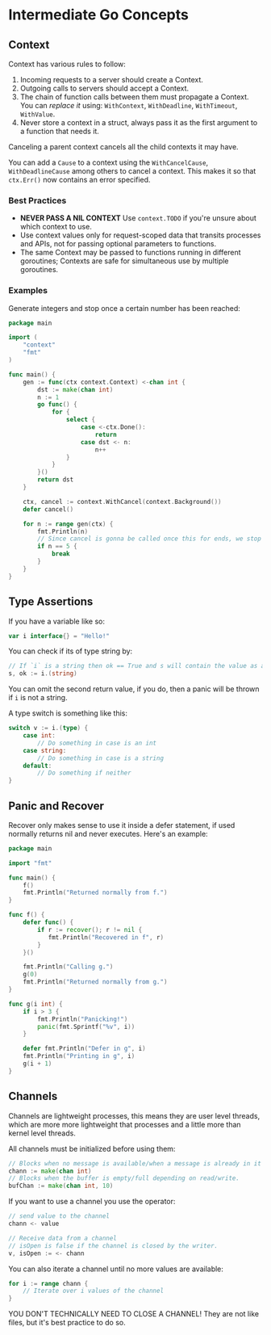 # Intermediate Go Concepts

## Context

Context has various rules to follow:

1. Incoming requests to a server should create a Context.
1. Outgoing calls to servers should accept a Context.
1. The chain of function calls between them must propagate a Context. You can
   _replace it_ using: `WithContext`, `WithDeadline`, `WithTimeout`,
   `WithValue`.
1. Never store a context in a struct, always pass it as the first argument to a
   function that needs it.

Canceling a parent context cancels all the child contexts it may have.

You can add a `Cause` to a context using the `WithCancelCause`,
`WithDeadlineCause` among others to cancel a context. This makes it so that
`ctx.Err()` now contains an error specified.

### Best Practices

- **NEVER PASS A NIL CONTEXT** Use `context.TODO` if you're unsure about which
  context to use.
- Use context values only for request-scoped data that transits processes and
  APIs, not for passing optional parameters to functions.
- The same Context may be passed to functions running in different goroutines;
  Contexts are safe for simultaneous use by multiple goroutines.

### Examples

Generate integers and stop once a certain number has been reached:

```go
package main

import (
    "context"
    "fmt"
)

func main() {
    gen := func(ctx context.Context) <-chan int {
        dst := make(chan int)
        n := 1
        go func() {
            for {
                select {
                    case <-ctx.Done():
                        return
                    case dst <- n:
                        n++
                }
            }
        }()
        return dst
    }

    ctx, cancel := context.WithCancel(context.Background())
    defer cancel()

    for n := range gen(ctx) {
        fmt.Println(n)
        // Since cancel is gonna be called once this for ends, we stop at 5
        if n == 5 {
            break
        }
    }
}
```

## Type Assertions

If you have a variable like so:

```go
var i interface{} = "Hello!"
```

You can check if its of type string by:

```go
// If `i` is a string then ok == True and s will contain the value as a string.
s, ok := i.(string)
```

You can omit the second return value, if you do, then a panic will be thrown if
`i` is not a string.

A type switch is something like this:

```go
switch v := i.(type) {
    case int:
        // Do something in case is an int
    case string:
        // Do something in case is a string
    default:
        // Do something if neither
}
```

## Panic and Recover

Recover only makes sense to use it inside a defer statement, if used normally
returns nil and never executes. Here's an example:

```go
package main

import "fmt"

func main() {
    f()
    fmt.Println("Returned normally from f.")
}

func f() {
    defer func() {
        if r := recover(); r != nil {
           fmt.Println("Recovered in f", r) 
        }
    }()

    fmt.Println("Calling g.")
    g(0)
    fmt.Println("Returned normally from g.")
}

func g(i int) {
    if i > 3 {
        fmt.Println("Panicking!")
        panic(fmt.Sprintf("%v", i))
    }

    defer fmt.Println("Defer in g", i)
    fmt.Println("Printing in g", i)
    g(i + 1)
}
```

## Channels

Channels are lightweight processes, this means they are user level threads,
which are more more lightweight that processes and a little more than kernel
level threads.

All channels must be initialized before using them:

```go
// Blocks when no message is available/when a message is already in it
chann := make(chan int)
// Blocks when the buffer is empty/full depending on read/write.
bufChan := make(chan int, 10)
```

If you want to use a channel you use the operator:

```go
// send value to the channel
chann <- value

// Receive data from a channel
// isOpen is false if the channel is closed by the writer.
v, isOpen := <- chann
```

You can also iterate a channel until no more values are available:

```go
for i := range chann {
    // Iterate over i values of the channel
}
```

YOU DON'T TECHNICALLY NEED TO CLOSE A CHANNEL! They are not like files, but it's
best practice to do so.
